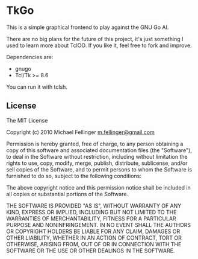 # TkGo

This is a simple graphical frontend to play against the GNU Go AI.

There are no big plans for the future of this project, it's just something I
used to learn more about TclOO.
If you like it, feel free to fork and improve.

Dependencies are:

* gnugo
* Tcl/Tk >= 8.6

You can run it with tclsh.

## License

The MIT License

Copyright (c) 2010 Michael Fellinger <m.fellinger@gmail.com>

Permission is hereby granted, free of charge, to any person obtaining a copy
of this software and associated documentation files (the "Software"), to deal
in the Software without restriction, including without limitation the rights
to use, copy, modify, merge, publish, distribute, sublicense, and/or sell
copies of the Software, and to permit persons to whom the Software is
furnished to do so, subject to the following conditions:

The above copyright notice and this permission notice shall be included in
all copies or substantial portions of the Software.

THE SOFTWARE IS PROVIDED "AS IS", WITHOUT WARRANTY OF ANY KIND, EXPRESS OR
IMPLIED, INCLUDING BUT NOT LIMITED TO THE WARRANTIES OF MERCHANTABILITY,
FITNESS FOR A PARTICULAR PURPOSE AND NONINFRINGEMENT. IN NO EVENT SHALL THE
AUTHORS OR COPYRIGHT HOLDERS BE LIABLE FOR ANY CLAIM, DAMAGES OR OTHER
LIABILITY, WHETHER IN AN ACTION OF CONTRACT, TORT OR OTHERWISE, ARISING FROM,
OUT OF OR IN CONNECTION WITH THE SOFTWARE OR THE USE OR OTHER DEALINGS IN
THE SOFTWARE.
